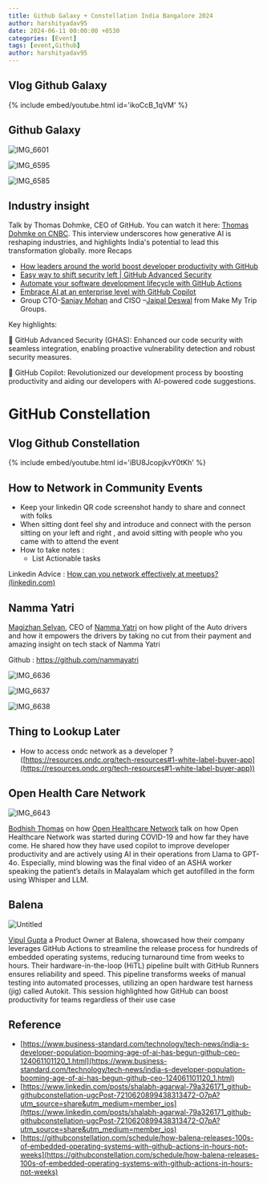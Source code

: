```yaml
---
title: Github Galaxy + Constellation India Bangalore 2024
author: harshityadav95
date: 2024-06-11 00:00:00 +0530
categories: [Event]
tags: [event,Github]
author: harshityadav95
---
```


## Vlog Github Galaxy

{% include embed/youtube.html id='ikoCcB_1qVM' %}

## Github Galaxy

![IMG_6601](https://github.com/user-attachments/assets/2d00a7d9-5914-40a8-b566-d558f4fdaa2f)

![IMG_6595](https://github.com/user-attachments/assets/0f986df0-c5af-4f01-92cf-72ddb9224852)

![IMG_6585](https://github.com/user-attachments/assets/9e0f46bc-0edc-4b56-a445-b5fc750834dd)


## Industry insight

Talk by Thomas Dohmke, CEO of GitHub. You can watch it here: [Thomas Dohmke on CNBC](https://www.youtube.com/watch?v=zRUrk7GrDtU). This interview underscores how generative AI is reshaping industries, and highlights India's potential to lead this transformation globally. more Recaps 

- [How leaders around the world boost developer productivity with GitHub](https://www.youtube.com/watch?v=VBGY6yXNvhI)
- [Easy way to shift security left | GitHub Advanced Security](https://www.youtube.com/watch?v=EMsoKztSJhA)
- [Automate your software development lifecycle with GitHub Actions](https://www.youtube.com/watch?v=P5YWE7K9oSI)
- [Embrace AI at an enterprise level with GitHub Copilot](https://www.youtube.com/watch?v=3k4bQXJoy7I)
- Group CTO-[Sanjay Mohan](https://www.linkedin.com/in/snjymhn/) and CISO –[Jaipal Deswal](https://www.linkedin.com/in/jaipal-deswal-481a372/) from Make My Trip Groups.

Key highlights:

🔐 GitHub Advanced Security (GHAS): Enhanced our code security with seamless integration, enabling proactive vulnerability detection and robust security measures.

🤖 GitHub Copilot: Revolutionized our development process by boosting productivity and aiding our developers with AI-powered code suggestions.

# GitHub Constellation

## Vlog Github Constellation

{% include embed/youtube.html id='iBU8JcopjkvY0tKh' %}

## How to Network in Community Events

- Keep your linkedin QR code screenshot handy to share and connect with folks
- When sitting dont feel shy and introduce and connect with the person sitting on your left and right , and avoid sitting with people who you came with to attend  the event
- How to take notes :
    - List Actionable tasks

Linkedin Advice : [How can you network effectively at meetups? (linkedin.com)](https://www.linkedin.com/advice/0/how-can-you-network-effectively-meetups-iiqqf)

## Namma Yatri

[Magizhan Selvan](https://www.linkedin.com/in/magizhan/), CEO of [Namma Yatri](https://www.linkedin.com/company/nammayatri/) on  how plight of the Auto drivers and how it empowers the drivers by taking no cut from their payment and amazing insight on tech stack of Namma Yatri

Github : https://github.com/nammayatri

![IMG_6636](https://github.com/user-attachments/assets/adc89d06-5220-4296-8f4d-83b002ca64bc)

![IMG_6637](https://github.com/user-attachments/assets/4cb9a9b3-0c38-49c4-9082-e02af73199fa)

![IMG_6638](https://github.com/user-attachments/assets/5c1e1a22-652a-44b6-ad48-2be51ccf3ec6)

## Thing to Lookup Later

- How to access ondc network as a developer  ? ([https://resources.ondc.org/tech-resources#1-white-label-buyer-app](https://resources.ondc.org/tech-resources#1-white-label-buyer-app))

## Open Health Care Network

![IMG_6643](https://github.com/user-attachments/assets/62b91cf1-c427-489d-99c5-82942aef758b)

[Bodhish Thomas](https://www.linkedin.com/in/bodhish/) on how [Open Healthcare Network](https://www.linkedin.com/company/ohcn/) talk on how Open Healthcare Network was started during COVID-19 and how far they have come. He shared how they have used copilot to improve developer productivity and are actively using AI in their operations from Llama to GPT-4o. Especially, mind blowing was the final video of an ASHA worker speaking the patient’s details in Malayalam which get autofilled in the form using Whisper and LLM. 

## Balena

![Untitled](https://github.com/user-attachments/assets/f9ad21ab-b97a-4fd2-81f5-e81274389304)

[Vipul Gupta](https://www.linkedin.com/in/vipulgupta2048/) a Product Owner at Balena, showcased how their company leverages GitHub Actions to streamline the release process for hundreds of embedded operating systems, reducing turnaround time from weeks to hours. Their hardware-in-the-loop (HiTL) pipeline built with GitHub Runners ensures reliability and speed. This pipeline transforms weeks of manual testing into automated processes, utilizing an open hardware test harness (jig) called Autokit. This session highlighted how GitHub can boost productivity for teams regardless of their use case

## Reference

- [https://www.business-standard.com/technology/tech-news/india-s-developer-population-booming-age-of-ai-has-begun-github-ceo-124061101120_1.html](https://www.business-standard.com/technology/tech-news/india-s-developer-population-booming-age-of-ai-has-begun-github-ceo-124061101120_1.html)
- [https://www.linkedin.com/posts/shalabh-agarwal-79a326171_github-githubconstellation-ugcPost-7210620899438313472-O7pA?utm_source=share&utm_medium=member_ios](https://www.linkedin.com/posts/shalabh-agarwal-79a326171_github-githubconstellation-ugcPost-7210620899438313472-O7pA?utm_source=share&utm_medium=member_ios)
- [https://githubconstellation.com/schedule/how-balena-releases-100s-of-embedded-operating-systems-with-github-actions-in-hours-not-weeks](https://githubconstellation.com/schedule/how-balena-releases-100s-of-embedded-operating-systems-with-github-actions-in-hours-not-weeks)
